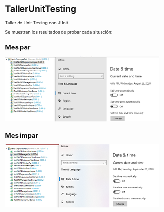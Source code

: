 # TallerUnitTesting
Taller de Unit Testing con JUnit

Se muestran los resultados de probar cada situación:

## Mes par
![Pruebas realizadas en un mes par](Prueba%20mes%20Par.png)

## Mes impar
![Pruebas realizadas en un mes impar](Prueba%20mes%20Impar.png)
